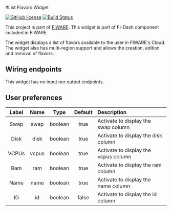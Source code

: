 #List Flavors Widget

[![GitHub license](https://img.shields.io/badge/license-AGPLv3-blue.svg)](https://raw.githubusercontent.com/fidash/widget-listflavors/master/LICENSE.txt)
[![Build Status](https://build.conwet.fi.upm.es/jenkins/view/FI-Dash/job/Widget%20ListFlavors/badge/icon)](https://build.conwet.fi.upm.es/jenkins/view/FI-Dash/job/Widget%20ListFlavors/)

This project is part of [FIWARE](https://www.fiware.org/). This widget is part of FI-Dash component included in FIWARE.

The widget displays a list of flavors available to the user in FIWARE's Cloud. The widget also has multi-region support and allows the creation, edition and removal of flavors.

## Wiring endpoints

This widget has no input nor output endpoints.

## User preferences

|Label|Name|Type|Default|Description|
|:--:|:--:|:--:|:--:|:--|
|Swap|swap|boolean|true|Activate to display the swap column|
|Disk|disk|boolean|true|Activate to display the disk column|
|VCPUs|vcpus|boolean|true|Activate to display the vcpus column|
|Ram|ram|boolean|true|Activate to display the ram column|
|Name|name|boolean|true|Activate to display the name column|
|ID|id|boolean|false|Activate to display the id column|
